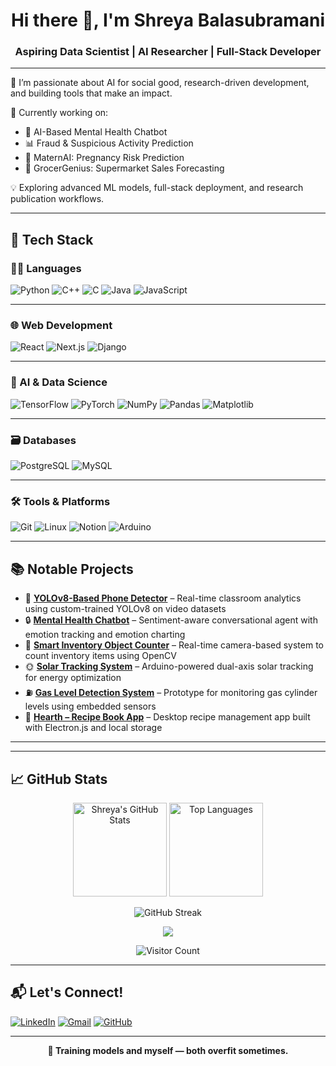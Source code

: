 <h1 align="center">Hi there 👋, I'm Shreya Balasubramani</h1>
<h3 align="center">Aspiring Data Scientist | AI Researcher | Full-Stack Developer</h3>

---

🌱 I’m passionate about AI for social good, research-driven development, and building tools that make an impact.

📌 Currently working on:
- 🤖 AI-Based Mental Health Chatbot
- 📊 Fraud & Suspicious Activity Prediction
- 👶 MaternAI: Pregnancy Risk Prediction
- 🛒 GrocerGenius: Supermarket Sales Forecasting

💡 Exploring advanced ML models, full-stack deployment, and research publication workflows.

---

## 🚀 Tech Stack

### 👩‍💻 Languages
![Python](https://img.shields.io/badge/-Python-3776AB?style=for-the-badge&logo=python&logoColor=white)
![C++](https://img.shields.io/badge/-C++-00599C?style=for-the-badge&logo=c%2B%2B&logoColor=white)
![C](https://img.shields.io/badge/-C-00599C?style=for-the-badge&logo=c&logoColor=white)
![Java](https://img.shields.io/badge/-Java-007396?style=for-the-badge&logo=java&logoColor=white)
![JavaScript](https://img.shields.io/badge/-JavaScript-F7DF1E?style=for-the-badge&logo=javascript&logoColor=black)

---

### 🌐 Web Development
![React](https://img.shields.io/badge/-React.js-61DAFB?style=for-the-badge&logo=react&logoColor=black)
![Next.js](https://img.shields.io/badge/-Next.js-000000?style=for-the-badge&logo=next.js&logoColor=white)
![Django](https://img.shields.io/badge/-Django-092E20?style=for-the-badge&logo=django&logoColor=white)

---

### 🧠 AI & Data Science
![TensorFlow](https://img.shields.io/badge/-TensorFlow-FF6F00?style=for-the-badge&logo=tensorflow&logoColor=white)
![PyTorch](https://img.shields.io/badge/-PyTorch-EE4C2C?style=for-the-badge&logo=pytorch&logoColor=white)
![NumPy](https://img.shields.io/badge/-NumPy-013243?style=for-the-badge&logo=numpy&logoColor=white)
![Pandas](https://img.shields.io/badge/-Pandas-150458?style=for-the-badge&logo=pandas&logoColor=white)
![Matplotlib](https://img.shields.io/badge/-Matplotlib-11557C?style=for-the-badge&logo=matplotlib&logoColor=white)


---

### 🗃️ Databases
![PostgreSQL](https://img.shields.io/badge/-PostgreSQL-336791?style=for-the-badge&logo=postgresql&logoColor=white)
![MySQL](https://img.shields.io/badge/-MySQL-4479A1?style=for-the-badge&logo=mysql&logoColor=white)


---


### 🛠️ Tools & Platforms
![Git](https://img.shields.io/badge/-Git-F05032?style=for-the-badge&logo=git&logoColor=white)
![Linux](https://img.shields.io/badge/-Linux-FCC624?style=for-the-badge&logo=linux&logoColor=black)
![Notion](https://img.shields.io/badge/-Notion-000000?style=for-the-badge&logo=notion&logoColor=white)
![Arduino](https://img.shields.io/badge/-Arduino-00979D?style=for-the-badge&logo=arduino&logoColor=white)

---

## 📚 Notable Projects

- 📸 [**YOLOv8-Based Phone Detector**](#) – Real-time classroom analytics using custom-trained YOLOv8 on video datasets
- 🔒 [**Mental Health Chatbot**](#) – Sentiment-aware conversational agent with emotion tracking and emotion charting
- 🎥 [**Smart Inventory Object Counter**](#) – Real-time camera-based system to count inventory items using OpenCV
- 🌞 [**Solar Tracking System**](#) – Arduino-powered dual-axis solar tracking for energy optimization
- ⛽ [**Gas Level Detection System**](#) – Prototype for monitoring gas cylinder levels using embedded sensors
- 🍲 [**Hearth – Recipe Book App**](#) – Desktop recipe management app built with Electron.js and local storage

---


---

## 📈 GitHub Stats

<p align="center">
  <img src="https://github-readme-stats.vercel.app/api?username=shreya-13-04&show_icons=true&theme=radical" height="150" alt="Shreya's GitHub Stats"/>
  <img src="https://github-readme-stats.vercel.app/api/top-langs/?username=shreya-13-04&layout=compact&theme=radical" height="150" alt="Top Languages"/>
</p>

<p align="center">
  <img src="https://streak-stats.demolab.com?user=shreya-13-04&theme=radical" alt="GitHub Streak"/>
</p>

<p align="center">
  <img src="https://github-profile-trophy.vercel.app/?username=shreya-13-04&theme=radical&no-frame=true&column=6"/>
</p>

<p align="center">
  <img src="https://komarev.com/ghpvc/?username=shreya-13-04&style=flat-square&color=blue" alt="Visitor Count"/>
</p>




---

## 📬 Let's Connect!
[![LinkedIn](https://img.shields.io/badge/-LinkedIn-blue?style=flat&logo=linkedin&logoColor=white)](https://www.linkedin.com/in/shreyabalasubramani)
[![Gmail](https://img.shields.io/badge/-Email-D14836?style=flat&logo=gmail&logoColor=white)](mailto:cb.sc.u4cse23347@cb.students.amrita.edu)
[![GitHub](https://img.shields.io/badge/-GitHub-181717?style=flat&logo=github&logoColor=white)](https://github.com/shreya-13-04)

---

<p align="center"><strong>🤖 Training models and myself — both overfit sometimes.</strong></p>

